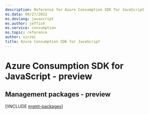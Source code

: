```yaml
---
description: Reference for Azure Consumption SDK for JavaScript
ms.data: 09/27/2022
ms.devlang: javascript
ms.author: jeffish
ms.service: consumption
ms.topic: reference
author: xirzec
title: Azure Consumption SDK for JavaScript
---
```

# Azure Consumption SDK for JavaScript - preview

## Management packages - preview
[!INCLUDE [mgmt-packages](consumption-mgmt-index.md)]